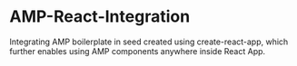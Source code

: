 # AMP-React-Integration
Integrating AMP boilerplate in seed created using create-react-app, which further enables using AMP components anywhere inside React App.
